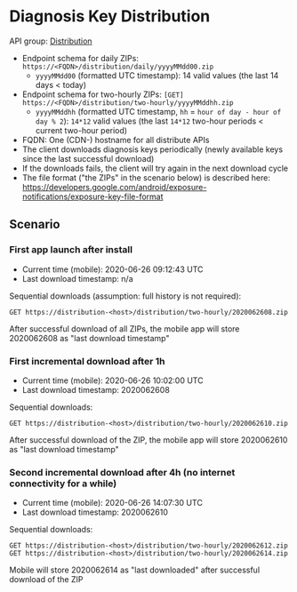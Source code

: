 # Diagnosis Key Distribution

API group: [Distribution](../guidebook.md#system-apis-and-interfaces)

- Endpoint schema for daily ZIPs: ```https://<FQDN>/distribution/daily/yyyyMMdd00.zip```
    - ```yyyyMMdd00``` (formatted UTC timestamp): 14 valid values (the last 14 days < today)
- Endpoint schema for two-hourly ZIPs: ```[GET] https://<FQDN>/distribution/two-hourly/yyyyMMddhh.zip```
    - ```yyyyMMddhh``` (formatted UTC timestamp, ```hh``` = ```hour of day - hour of day % 2```): ```14*12``` valid values (the last ```14*12``` two-hour periods < current two-hour period)
- FQDN: One (CDN-) hostname for all distribute APIs
- The client downloads diagnosis keys periodically (newly available keys since the last successful download)
- If the downloads fails, the client will try again in the next download cycle
- The file format ("the ZIPs" in the scenario below) is described here: https://developers.google.com/android/exposure-notifications/exposure-key-file-format

## Scenario

### First app launch after install

- Current time (mobile): 2020-06-26 09:12:43 UTC
- Last download timestamp: n/a

Sequential downloads (assumption: full history is not required):

    GET https://distribution-<host>/distribution/two-hourly/2020062608.zip

After successful download of all ZIPs, the mobile app will store 2020062608 as "last download timestamp"

### First incremental download after 1h

- Current time (mobile): 2020-06-26 10:02:00 UTC
- Last download timestamp: 2020062608

Sequential downloads:

    GET https://distribution-<host>/distribution/two-hourly/2020062610.zip

After successful download of the ZIP, the mobile app will store 2020062610 as "last download timestamp"

### Second incremental download after 4h (no internet connectivity for a while)

- Current time (mobile): 2020-06-26 14:07:30 UTC
- Last download timestamp: 2020062610

Sequential downloads:

    GET https://distribution-<host>/distribution/two-hourly/2020062612.zip
    GET https://distribution-<host>/distribution/two-hourly/2020062614.zip

Mobile will store 2020062614 as "last downloaded" after successful download of the ZIP
